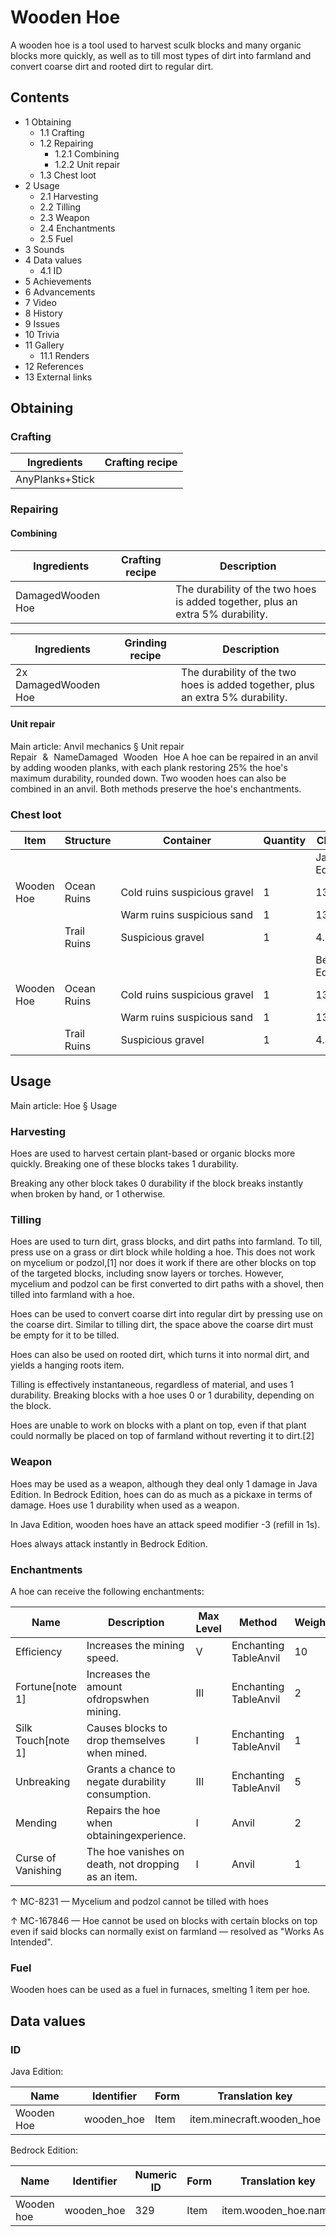 # Wooden Hoe
A wooden hoe is a tool used to harvest sculk blocks and many organic blocks more quickly, as well as to till most types of dirt into farmland and convert coarse dirt and rooted dirt to regular dirt.

## Contents
- 1 Obtaining
	- 1.1 Crafting
	- 1.2 Repairing
		- 1.2.1 Combining
		- 1.2.2 Unit repair
	- 1.3 Chest loot
- 2 Usage
	- 2.1 Harvesting
	- 2.2 Tilling
	- 2.3 Weapon
	- 2.4 Enchantments
	- 2.5 Fuel
- 3 Sounds
- 4 Data values
	- 4.1 ID
- 5 Achievements
- 6 Advancements
- 7 Video
- 8 History
- 9 Issues
- 10 Trivia
- 11 Gallery
	- 11.1 Renders
- 12 References
- 13 External links

## Obtaining
### Crafting
| Ingredients     | Crafting recipe |
|-----------------|-----------------|
| AnyPlanks+Stick |                 |

### Repairing
#### Combining
| Ingredients       | Crafting recipe | Description                                                                    |
|-------------------|-----------------|--------------------------------------------------------------------------------|
| DamagedWooden Hoe |                 | The durability of the two hoes is added together, plus an extra 5% durability. |

| Ingredients          | Grinding recipe | Description                                                                    |
|----------------------|-----------------|--------------------------------------------------------------------------------|
| 2x DamagedWooden Hoe |                 | The durability of the two hoes is added together, plus an extra 5% durability. |

#### Unit repair
Main article: Anvil mechanics § Unit repair
Repair & NameDamaged Wooden Hoe
A hoe can be repaired in an anvil by adding wooden planks, with each plank restoring 25% the hoe's maximum durability, rounded down. Two wooden hoes can also be combined in an anvil. Both methods preserve the hoe's enchantments.

### Chest loot
| Item       | Structure   | Container                    | Quantity | Chance          |
|------------|-------------|------------------------------|----------|-----------------|
|            |             |                              |          | Java Edition    |
| Wooden Hoe | Ocean Ruins | Cold ruins suspicious gravel | 1        | 13.3%           |
|            |             | Warm ruins suspicious sand   | 1        | 13.3%           |
|            | Trail Ruins | Suspicious gravel            | 1        | 4.4%            |
|            |             |                              |          | Bedrock Edition |
| Wooden Hoe | Ocean Ruins | Cold ruins suspicious gravel | 1        | 13.3%           |
|            |             | Warm ruins suspicious sand   | 1        | 13.3%           |
|            | Trail Ruins | Suspicious gravel            | 1        | 4.3%            |

## Usage
Main article: Hoe § Usage
### Harvesting
Hoes are used to harvest certain plant-based or organic blocks more quickly. Breaking one of these blocks takes 1 durability.

Breaking any other block takes 0 durability if the block breaks instantly when broken by hand, or 1 otherwise.

### Tilling
Hoes are used to turn dirt, grass blocks, and dirt paths into farmland. To till, press use on a grass or dirt block while holding a hoe. This does not work on mycelium or podzol,[1] nor does it work if there are other blocks on top of the targeted blocks, including snow layers or torches. However, mycelium and podzol can be first converted to dirt paths with a shovel, then tilled into farmland with a hoe.

Hoes can be used to convert coarse dirt into regular dirt by pressing use on the coarse dirt. Similar to tilling dirt, the space above the coarse dirt must be empty for it to be tilled.

Hoes can also be used on rooted dirt, which turns it into normal dirt, and yields a hanging roots item.

Tilling is effectively instantaneous, regardless of material, and uses 1 durability. Breaking blocks with a hoe uses 0 or 1 durability, depending on the block.

Hoes are unable to work on blocks with a plant on top, even if that plant could normally be placed on top of farmland without reverting it to dirt.[2]

### Weapon
Hoes may be used as a weapon, although they deal only 1 damage in Java Edition. In Bedrock Edition, hoes can do as much as a pickaxe in terms of damage. Hoes use 1 durability when used as a weapon.

In Java Edition, wooden hoes have an attack speed modifier -3 (refill in 1s).

Hoes always attack instantly in Bedrock Edition.

### Enchantments
A hoe can receive the following enchantments:

| Name               | Description                                         | Max Level | Method                | Weight |
|--------------------|-----------------------------------------------------|-----------|-----------------------|--------|
| Efficiency         | Increases the mining speed.                         | V         | Enchanting TableAnvil | 10     |
| Fortune[note 1]    | Increases the amount ofdropswhen mining.            | III       | Enchanting TableAnvil | 2      |
| Silk Touch[note 1] | Causes blocks to drop themselves when mined.        | I         | Enchanting TableAnvil | 1      |
| Unbreaking         | Grants a chance to negate durability consumption.   | III       | Enchanting TableAnvil | 5      |
| Mending            | Repairs the hoe when obtainingexperience.           | I         | Anvil                 | 2      |
| Curse of Vanishing | The hoe vanishes on death, not dropping as an item. | I         | Anvil                 | 1      |


↑ MC-8231 — Mycelium and podzol cannot be tilled with hoes

↑ MC-167846 — Hoe cannot be used on blocks with certain blocks on top even if said blocks can normally exist on farmland — resolved as "Works As Intended".


### Fuel
Wooden hoes can be used as a fuel in furnaces, smelting 1 item per hoe.

## Data values
### ID
Java Edition:

| Name       | Identifier | Form | Translation key           |
|------------|------------|------|---------------------------|
| Wooden Hoe | wooden_hoe | Item | item.minecraft.wooden_hoe |

Bedrock Edition:

| Name       | Identifier | Numeric ID | Form | Translation key      |
|------------|------------|------------|------|----------------------|
| Wooden hoe | wooden_hoe | 329        | Item | item.wooden_hoe.name |

